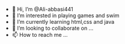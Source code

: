 - 👋 Hi, I’m @Ali-abbasi441
- 👀 I’m interested in playing games and swim
- 🌱 I’m currently learning html,css and java
- 💞️ I’m looking to collaborate on ...
- 📫 How to reach me ...

<!---
Ali-abbasi441/Ali-abbasi441 is a ✨ special ✨ repository because its `README.md` (this file) appears on your GitHub profile.
You can click the Preview link to take a look at your changes.
--->
